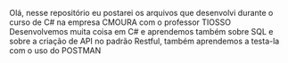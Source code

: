Olá, nesse repositório eu postarei os arquivos que desenvolvi
durante o curso de C# na empresa CMOURA com o professor TIOSSO
Desenvolvemos muita coisa em C# e aprendemos também sobre SQL e
sobre a criação de API no padrão Restful, também aprendemos a testa-la
com o uso do POSTMAN
